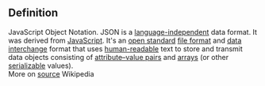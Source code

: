 ## Definition
JavaScript Object Notation. JSON is a [language-independent](https://en.wikipedia.org/wiki/Language-independent_specification) data format. It was derived from [JavaScript](https://en.wikipedia.org/wiki/JavaScript). It's an [open standard](https://en.wikipedia.org/wiki/Open_standard) [file format](https://en.wikipedia.org/wiki/File_format) and [data interchange](https://en.wikipedia.org/wiki/Electronic_data_interchange) format that uses [human-readable](https://en.wikipedia.org/wiki/Human-readable_medium) text to store and transmit data objects consisting of [attribute–value pairs](https://en.wikipedia.org/wiki/Attribute%E2%80%93value_pair) and [arrays](https://en.wikipedia.org/wiki/Array_data_type) (or other [serializable](https://en.wikipedia.org/wiki/Serialization) values).\
More on [source](https://en.wikipedia.org/wiki/JSON) Wikipedia